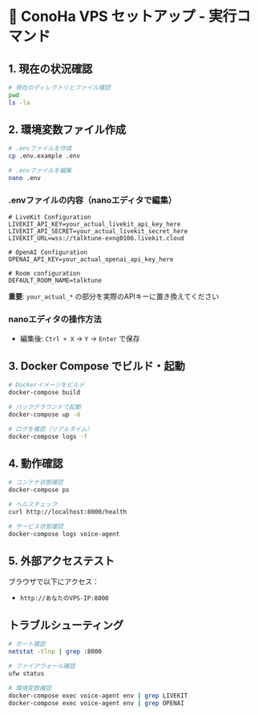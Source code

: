# 🔑 ConoHa VPS セットアップ - 実行コマンド

## 1. 現在の状況確認
```bash
# 現在のディレクトリとファイル確認
pwd
ls -la
```

## 2. 環境変数ファイル作成
```bash
# .envファイルを作成
cp .env.example .env

# .envファイルを編集
nano .env
```

### .envファイルの内容（nanoエディタで編集）
```env
# LiveKit Configuration
LIVEKIT_API_KEY=your_actual_livekit_api_key_here
LIVEKIT_API_SECRET=your_actual_livekit_secret_here
LIVEKIT_URL=wss://talktune-exng0106.livekit.cloud

# OpenAI Configuration
OPENAI_API_KEY=your_actual_openai_api_key_here

# Room configuration
DEFAULT_ROOM_NAME=talktune
```

**重要**: `your_actual_*` の部分を実際のAPIキーに置き換えてください

### nanoエディタの操作方法
- 編集後: `Ctrl + X` → `Y` → `Enter` で保存

## 3. Docker Compose でビルド・起動
```bash
# Dockerイメージをビルド
docker-compose build

# バックグラウンドで起動
docker-compose up -d

# ログを確認（リアルタイム）
docker-compose logs -f
```

## 4. 動作確認
```bash
# コンテナ状態確認
docker-compose ps

# ヘルスチェック
curl http://localhost:8000/health

# サービス状態確認
docker-compose logs voice-agent
```

## 5. 外部アクセステスト
ブラウザで以下にアクセス：
- `http://あなたのVPS-IP:8000`

## トラブルシューティング
```bash
# ポート確認
netstat -tlnp | grep :8000

# ファイアウォール確認
ufw status

# 環境変数確認
docker-compose exec voice-agent env | grep LIVEKIT
docker-compose exec voice-agent env | grep OPENAI
```